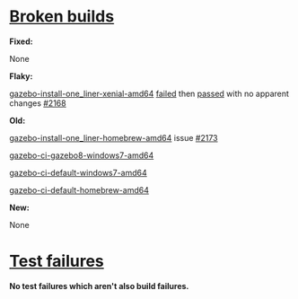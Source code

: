 # [Broken builds](http://build.osrfoundation.org/view/BuildCopFail/)

**Fixed:**

None

**Flaky:**

[gazebo-install-one_liner-xenial-amd64](http://build.osrfoundation.org/view/main/view/BuildCopFail/job/gazebo-install-one_liner-xenial-amd64/) [failed](http://build.osrfoundation.org/view/main/view/BuildCopFail/job/gazebo-install-one_liner-xenial-amd64/25/) then [passed](http://build.osrfoundation.org/view/main/view/BuildCopFail/job/gazebo-install-one_liner-xenial-amd64/26/) with no apparent changes [#2168](https://bitbucket.org/osrf/gazebo/issues/2168/build-cop-one-liner-install-for-gazebo-7)

**Old:**


[gazebo-install-one_liner-homebrew-amd64](http://build.osrfoundation.org/view/main/view/BuildCopFail/job/gazebo-install-one_liner-homebrew-amd64/406/) issue [#2173](https://bitbucket.org/osrf/gazebo/issues/2173/build-cop-one_line-homebrew-broken-library)

[gazebo-ci-gazebo8-windows7-amd64](http://build.osrfoundation.org/view/main/view/BuildCopFail/job/gazebo-ci-gazebo8-windows7-amd64/18/)

[gazebo-ci-default-windows7-amd64](http://build.osrfoundation.org/view/main/view/BuildCopFail/job/gazebo-ci-default-windows7-amd64/477/)

[gazebo-ci-default-homebrew-amd64](http://build.osrfoundation.org/view/main/view/BuildCopFail/job/gazebo-ci-default-homebrew-amd64/199/)


**New:**

None

# [Test failures](http://build.osrfoundation.org/view/BuildCopTests/)

**No test failures which aren't also build failures.**